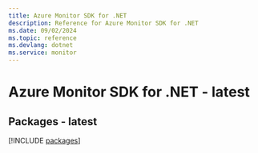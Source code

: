 ```yaml
---
title: Azure Monitor SDK for .NET
description: Reference for Azure Monitor SDK for .NET
ms.date: 09/02/2024
ms.topic: reference
ms.devlang: dotnet
ms.service: monitor
---
```

# Azure Monitor SDK for .NET - latest
## Packages - latest
[!INCLUDE [packages](monitor-index.md)]